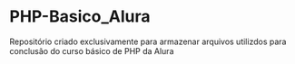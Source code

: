 # PHP-Basico_Alura

Repositório criado exclusivamente para armazenar arquivos utilizdos para conclusão do curso básico de PHP da Alura

